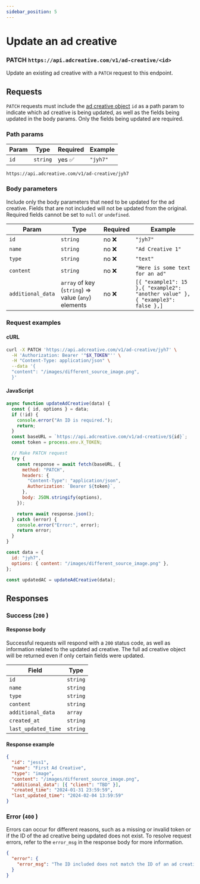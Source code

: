 ```yaml
---
sidebar_position: 5
---
```


# Update an ad creative

### PATCH `https://api.adcreative.com/v1/ad-creative/<id>`

Update an existing ad creative with a `PATCH` request to this endpoint.

## Requests

`PATCH` requests must include the [ad creative object](/docs/intro#ad-creative-object) `id` as a path param to indicate which ad creative is being updated, as well as the fields being updated in the body params. Only the fields being updated are required.

### Path params

| Param | Type     | Required | Example  |
| ----- | -------- | -------- | -------- |
| `id`  | `string` | yes ✅   | `"jyh7"` |

```text
https://api.adcreative.com/v1/ad-creative/jyh7
```

### Body parameters

Include only the body parameters that need to be updated for the ad creative. Fields that are not included will not be updated from the original. Required fields cannot be set to `null` or `undefined`.

| Param             | Type                                               | Required | Example                                                                       |
| ----------------- | -------------------------------------------------- | -------- | ----------------------------------------------------------------------------- |
| `id`              | `string`                                           | no ❌    | `"jyh7"`                                                                      |
| `name`            | `string`                                           | no ❌    | `"Ad Creative 1"`                                                             |
| `type`            | `string`                                           | no ❌    | `"text"`                                                                      |
| `content`         | `string`                                           | no ❌    | `"Here is some text for an ad"`                                               |
| `additional_data` | `array` of key (`string`) ⇒ value (`any`) elements | no ❌    | `[{ "example1": 15 },{ "example2": "another value" },{ "example3": false },]` |

### Request examples

#### cURL

```bash
curl -X PATCH 'https://api.adcreative.com/v1/ad-creative/jyh7' \
  -H 'Authorization: Bearer '"$X_TOKEN"'' \
  -H "Content-Type: application/json" \
  --data '{
  "content": "/images/different_source_image.png",
  }'
```

#### JavaScript

```jsx
async function updateAdCreative(data) {
  const { id, options } = data;
  if (!id) {
    console.error("An ID is required.");
    return;
  }
  const baseURL = `https://api.adcreative.com/v1/ad-creative/${id}`;
  const token = process.env.X_TOKEN;

  // Make PATCH request
  try {
    const response = await fetch(baseURL, {
      method: "PATCH",
      headers: {
        "Content-Type": "application/json",
        Authorization: `Bearer ${token}`,
      },
      body: JSON.stringify(options),
    });

    return await response.json();
  } catch (error) {
    console.error("Error:", error);
    return error;
  }
}

const data = {
  id: "jyh7",
  options: { content: "/images/different_source_image.png" },
};

const updatedAC = updateAdCreative(data);
```

## Responses

### Success (`200` )

#### Response body

Successful requests will respond with a `200` status code, as well as information related to the updated ad creative. The full ad creative object will be returned even if only certain fields were updated.

| Field               | Type     |
| ------------------- | -------- |
| `id`                | `string` |
| `name`              | `string` |
| `type`              | `string` |
| `content`           | `string` |
| `additional_data`   | `array`  |
| `created_at`        | `string` |
| `last_updated_time` | `string` |

#### Response example

```json
{
  "id": "jess1",
  "name": "First Ad Creative",
  "type": "image",
  "content": "/images/different_source_image.png",
  "additional_data": [{ "client": "TBD" }],
  "created_time": "2024-01-31 23:59:59",
  "last_updated_time": "2024-02-04 13:59:59"
}
```

### Error (`400` )

Errors can occur for different reasons, such as a missing or invalid token or if the ID of the ad creative being updated does not exist. To resolve request errors, refer to the `error_msg` in the response body for more information.

```json
{
  "error": {
    "error_msg": "The ID included does not match the ID of an ad creative tied to this account."
  }
}
```
